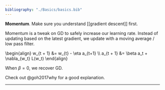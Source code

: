 ```yaml
---
bibliography: "./Basics/basics.bib"
---
```


**Momentum**. Make sure you understand [[gradient descent]] first.

Momentum is a tweak on GD to safely increase our learning rate. Instead of updating based on the latest gradient, we update with a moving average / low pass filter.

\begin{align}
w_{t + 1} &= w_{t} - \eta a_{t+1} \\\\
a_{t + 1} &= \beta a_t + \nabla_{w_t} L(w_t)
\end{align}

When $\beta = 0$, we recover GD.

Check out @goh2017why for a good explanation.

---